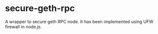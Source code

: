 # secure-geth-rpc
A wrapper to secure geth RPC node. It has been implemented using UFW firewall in node.js.
